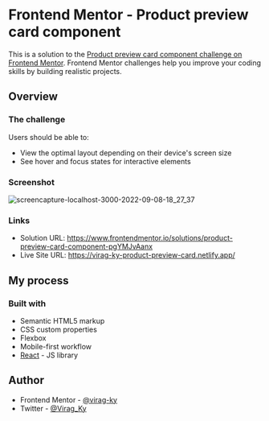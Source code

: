 # Frontend Mentor - Product preview card component 

This is a solution to the [Product preview card component challenge on Frontend Mentor](https://www.frontendmentor.io/challenges/product-preview-card-component-GO7UmttRfa). Frontend Mentor challenges help you improve your coding skills by building realistic projects.


## Overview

### The challenge

Users should be able to:

- View the optimal layout depending on their device's screen size
- See hover and focus states for interactive elements

### Screenshot
![screencapture-localhost-3000-2022-09-08-18_27_37](https://user-images.githubusercontent.com/79658534/189163532-c8c74aba-e1bd-4d03-92ba-aebed17a87ea.png)

### Links

- Solution URL: https://www.frontendmentor.io/solutions/product-preview-card-component-pgYMJvAanx
- Live Site URL: https://virag-ky-product-preview-card.netlify.app/

## My process

### Built with

- Semantic HTML5 markup
- CSS custom properties
- Flexbox
- Mobile-first workflow
- [React](https://reactjs.org/) - JS library

## Author

- Frontend Mentor - [@virag-ky](https://www.frontendmentor.io/profile/virag-ky)
- Twitter - [@Virag_Ky](https://www.twitter.com/Virag_Ky)



